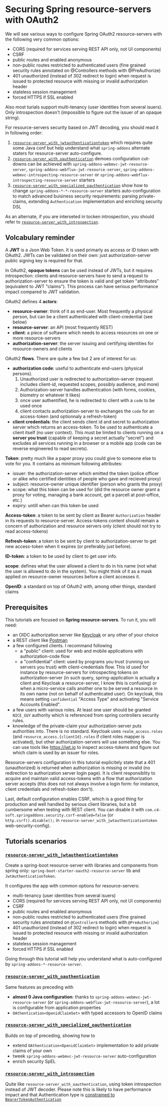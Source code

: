 # Securing Spring resource-servers with OAuth2
We will see various ways to configure Spring OAuth2 resource-servers with the following very common options:
- CORS (required for services serving REST API only, not UI components)
- CSRF
- public routes and enabled anonymous
- non-public routes restricted to authenticated users (fine grained security rules annotated on @Controllers methods with @PreAuthorize)
- 401 unauthorized (instead of 302 redirect to login) when request is issued to protected resource with missing or invalid authorization header
- stateless session management
- forced HTTPS if SSL enabled

Also most turials support multi-tenancy (user identities from several isuers). Only introspection doesn't (impossible to figure out the issuer of an opaque string).

For resource-servers security based on JWT decoding, you should read it in following order:
1. [`resource-server_with_jwtauthenticationtoken`](https://github.com/ch4mpy/spring-addons/tree/master/samples/tutorials/resource-server_with_jwtauthenticationtoken) which requires quite some Java conf but help understand what `spring-addons` alternate staters for resource-server auto-configure.
2. [`resource-server_with_oauthentication`](https://github.com/ch4mpy/spring-addons/tree/master/samples/tutorials/resource-server_with_oauthentication) demoes configuration cut-downs can be achieved with `spring-addons-webmvc-jwt-resource-server`, `spring-addons-webflux-jwt-resource-server`, `spring-addons-webmvc-introspecting-resource-server` or `spring-addons-webflux-introspecting-resource-server` starters
3. [`resource-server_with_specialized_oauthentication`](https://github.com/ch4mpy/spring-addons/tree/master/samples/tutorials/resource-server_with_specialized_oauthentication) show how to change `spring-addons-*-*-resource-server` starters auto-configuration to match advanced buisiness security requirements: parsing private-claims, extending `Authentication` implementation and enriching security DSL

As an alternate, if you are interseted in tocken introspection, you should refer to [`resource-server_with_introspection`](resource-server_with_introspection).

## Volcabulary reminder
A **JWT** is a Json Web Token. It is used primarly as access or ID token with OAuth2. JWTs can be validated on their own: just authorization-server public signing key is required for that.

In OAuth2, **opaque tokens** can be used instead of JWTs, but it requires introspection: clients and resource-servers have to send a request to authorization-server to ensure the token is valid and get token "attributes" (equivalent to JWT "claims"). This process can have serious performance impact compared to JWT validation.

OAuth2 defines 4 **actors**:
- **resource-owner**: think of it as end-user. Most frequently a physical person, but can be a client authenticated with client-credential (see below)
- **resource-server**: an API (most frequently REST)
- **client**: a piece of softawre which needs to access resources on one or more resource-servers
- **authorization-server**: the server issuing and certifying identities for resource-owners and clients

OAuth2 **flows**. There are quite a few but 2 are of interest for us:
- **authorization code**: useful to authenticate end-users (physical persons). 
  1. Unauthorized user is redirected to authorization-server (request includes client-id, requested scopes, possibly audience, and more)
  2. Authorization-server handles authentication (with forms, cookies, biometry or whatever it likes)
  3. once user authentified, he is redirected to client with a `code` to be used once
  4. client contacts authorization-server to exchanges the `code` for an access-token (and optionnaly a refresh-token)
- **client credentials**: the client sends client id and secret to authorization server which returns an access-token. To be used to authenticate a client itself (no user context). This must be limited to clients running on a **server you trust** (capable of keeping a secret actually "secret") and excludes all services running in a browser or a mobile app (code can be reverse engineered to read secrets).

**Token**: pretty much like a paper proxy you could give to someone else to vote for you. It contains as minimum following attributes:
- issuer: the authorization-server which emitted the token (police officer or alike who certified identities of people who gave and recieved proxy)
- subject: resource-owner unique identifier (person who grants the proxy)
- scope: what this token can be used for (did the resource owner grant a proxy for voting, managing a bank account, get a parcell at post-office, etc.)
- expiry: untill when can this token be used

**Access-token**: a token to be sent by client as Bearer `Authorization` header in its requests to resource-server. Access-tokens content should remain a concern of authorization and resource servers only (client should not try to read access-tokens)

**Refresh-token**: a token to be sent by client to authorization-server to get new access-token when it expires (or preferably just before).

**ID-token**: a token to be used by client to get user info.

**scope**: defines what the user allowed a client to do in his name (not what the user is allowed to do in the system). You might think of it as a mask applied on resource-owner resources before a client accesses it.

**OpenID**: a standard on top of OAuth2 with, among other things, standard claims

## Prerequisites
This tutorials are focused on **Spring resource-servers**. To run it, you will need:
- an OIDC authorization server like [Keycloak](https://www.keycloak.org/) or any other of your choice
- a REST client like [Postman](https://www.postman.com/)
- a few configured clients. I recommand following
  * a "public" client: used for web and mobile applications with authorization-code flow
  * a "confidential" client: used by programs you trust (running on servers you trust) with client-credentials flow. This id used for instance by resource-servers for introspecting tokens on authorization-server (in such query, spring-application is actually a client and Keycloak a resource-server, I know this is confusing) or when a micro-service calls another one to be served a resource in its own name (not on behalf of authenticated user). On keycloak, this means setting `confidential` "Access Type" and activating "Service Accounts Enabled".
- a few users with various roles. At least one user should be granted `NICE_GUY` authority which is referenced from spring controllers security rules.
- knowledge of the private-claim your authorization-server puts authorities into. There is no standard. Keycloak uses `realm_access.roles` (and `resource_access.{clientId}.roles` if client roles mapper is activated), but other authorization-servers will use something else. You can use tools like https://jwt.io to inspect access-tokens and figure out which claim is used by an issuer for roles.

Resource-servers configuration in this tutorial explicitely state that a 401 (unauthorized) is returned when authorization is missing or invalid (no redirection to authorization server login page). It is client responsiblity to acquire and maintain valid access-tokens with a flow that authorization server accepts (this does not not always involve a login form: for instance, client credentials and refresh-token don't).

Last, default configuration enables CSRF, which is a good thing for production and well handled by serious client libraries, but a bit cumbersome when testing with REST client. You can disable it with `com.c4-soft.springaddons.security.csrf-enabled=false` (or `http.csrf().disable();` in `resource-server_with_jwtauthenticationtoken` web-security-config).

## Tutorials scenarios
### [`resource-server_with_jwtauthenticationtoken`](https://github.com/ch4mpy/spring-addons/tree/master/samples/tutorials/resource-server_with_jwtauthenticationtoken)
Create a spring-boot resource-server with libraries and components from spring only: `spring-boot-starter-oauth2-resource-server` lib and `JwtAuthenticationToken`.

It configures the app with common options for resource-servers:
- multi-tenancy (user identities from several isuers)
- CORS (required for services serving REST API only, not UI components)
- CSRF
- public routes and enabled anonymous
- non-public routes restricted to authenticated users (fine grained security rules annotated on `@Controller`s methods with `@PreAuthorize`)
- 401 unauthorized (instead of 302 redirect to login) when request is issued to protected resource with missing or invalid authorization header
- stateless session management
- forced HTTPS if SSL enabled

Going through this tutorial will help you understand what is auto-configured by `spring-addons-*-resource-server`.

### [`resource-server_with_oauthentication`](https://github.com/ch4mpy/spring-addons/tree/master/samples/tutorials/resource-server_with_oauthentication)
Same features as preceding with 
- **almost 0 Java configuration**: thanks to `spring-addons-webmvc-jwt-resource-server` (or `spring-addons-webflux-jwt-resource-server`), a lot is configurable from application properties
- `OAthentication<OpenidClaimSet>` with typed accessors to OpenID claims

### [`resource-server_with_specialized_oauthentication`](https://github.com/ch4mpy/spring-addons/tree/master/samples/tutorials/resource-server_with_specialized_oauthentication)
Builds on top of preceding, showing how to 
- extend `OAthentication<OpenidClaimSet>` implementation to add private claims of your own
- tweek `spring-addons-webmvc-jwt-resource-server` auto-configuration
- enrich security SpEL

### [`resource-server_with_introspection`](resource-server_with_introspection)
Quite like `resource-server_with_oauthentication`, using token introspection instead of JWT decoder. Please note this is likely to have performance impact and that Authentication type is [constrained to `BearerTokenAuthentication`](https://github.com/spring-projects/spring-security/issues/11661)
